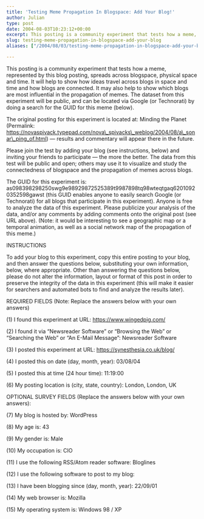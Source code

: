 ```yaml
---
title: 'Testing Meme Propagation In Blogspace: Add Your Blog!'
author: Julian
type: post
date: 2004-08-03T10:23:12+00:00
excerpt: This posting is a community experiment that tests how a meme, represented by this blog posting, spreads across blogspace, physical space and time. It will help to show how ideas travel across blogs in space and time and how blogs are connected. It may also help to show which blogs are most influential in the propagation of memes. The dataset from this experiment will be public, and can be located via Google (or Technorati) by doing a search for the GUID for this meme (as098398298250swg9e98929872525389t9987898tq98wteqtgaq62010920352598gawst).
slug: testing-meme-propagation-in-blogspace-add-your-blog 
aliases: ["/2004/08/03/testing-meme-propagation-in-blogspace-add-your-blog"]

---
```

This posting is a community experiment that tests how a meme, represented by this blog posting, spreads across blogspace, physical space and time. It will help to show how ideas travel across blogs in space and time and how blogs are connected. It may also help to show which blogs are most influential in the propagation of memes. The dataset from this experiment will be public, and can be located via Google (or Technorati) by doing a search for the GUID for this meme (below).

The original posting for this experiment is located at: Minding the Planet (Permalink: https://novaspivack.typepad.com/nova\_spivacks\_weblog/2004/08/a\_sonar\_ping_of.html) &#8212; results and commentary will appear there in the future.

Please join the test by adding your blog (see instructions, below) and inviting your friends to participate &#8212; the more the better. The data from this test will be public and open; others may use it to visualize and study the connectedness of blogspace and the propagation of memes across blogs.

The GUID for this experiment is: as098398298250swg9e98929872525389t9987898tq98wteqtgaq62010920352598gawst (this GUID enables anyone to easily search Google (or Technorati) for all blogs that participate in this experiment). Anyone is free to analyze the data of this experiment. Please publicize your analysis of the data, and/or any comments by adding comments onto the original post (see URL above). (Note: it would be interesting to see a geographic map or a temporal animation, as well as a social network map of the propagation of this meme.)

INSTRUCTIONS

To add your blog to this experiment, copy this entire posting to your blog, and then answer the questions below, substituting your own information, below, where appropriate. Other than answering the questions below, please do not alter the information, layout or format of this post in order to preserve the integrity of the data in this experiment (this will make it easier for searchers and automated bots to find and analyze the results later).

REQUIRED FIELDS (Note: Replace the answers below with your own answers)

(1) I found this experiment at URL: https://www.wingedpig.com/

(2) I found it via &#8220;Newsreader Software&#8221; or &#8220;Browsing the Web&#8221; or &#8220;Searching the Web&#8221; or &#8220;An E-Mail Message&#8221;: Newsreader Software

(3) I posted this experiment at URL: https://synesthesia.co.uk/blog/

(4) I posted this on date (day, month, year): 03/08/04

(5) I posted this at time (24 hour time): 11:19:00

(6) My posting location is (city, state, country): London, London, UK

OPTIONAL SURVEY FIELDS (Replace the answers below with your own answers):

(7) My blog is hosted by: WordPress

(8) My age is: 43

(9) My gender is: Male

(10) My occupation is: CIO

(11) I use the following RSS/Atom reader software: Bloglines

(12) I use the following software to post to my blog:

(13) I have been blogging since (day, month, year): 22/09/01

(14) My web browser is: Mozilla

(15) My operating system is: Windows 98 / XP